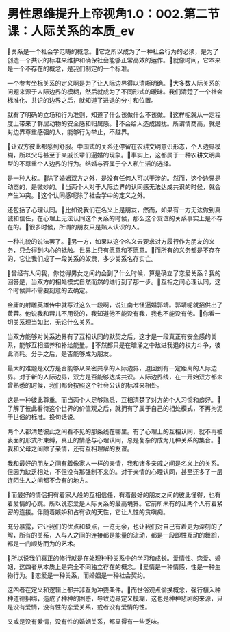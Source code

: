 # 男性思维提升上帝视角1.0：002.第二节课：人际关系的本质_ev

🎼关系是一个社会学范畴的概念。🎼它之所以成为了一种社会行为的必须，是为了创造一个共识的标准来维护和确保社会能够正常高效的运作。🎼就像时间，它本来是一个不存在的概念，是我们制定的一个标准。

一个参考坐标关系的定义啊是为了让人际边界得以清晰明确。🎼大多数人际关系的问题来源于人际边界的模糊，然后就成为了不同形式的暧昧。我们清楚了一个社会标准化、共识的边界之后，就知道了进退的分寸和位置。

就有了明确的立场和行为准则，知道了什么该做什么不该做。🎼这样呢就从一定程度上带来了群居动物的安全感和归属感。🎼不会给人造成困扰。所谓情商高，就是对边界尊重感强的人，能够行为举止，不越界。

🎼让双方彼此都感到舒服。中国式的关系还停留在农耕文明意识形态，个人边界模糊，所以父母甚至于亲戚长辈们逼婚的现象。🎼事实上，这都属于一种农耕文明典型的不尊重个人边界的行为。结婚与否属于个人私生活的选择。

是一种人权。🎼除了婚姻双方之外，是没有任何人可以干涉的。然而，这个边界是动态的，是微妙的。🎼当两个人对于人际边界的认同感无法达成共识的时候，就会产生冲突。🎼这个认同感呢除了社会学中的定义之外。

还包括了心理认同。🎼比如说我们在名义上是朋友，然而，如果有一方无法做到真诚和信任，在心理上无法认同这个关系的时候，那么这个友谊的关系事实上是不存在的。🎼很多时候，所谓的朋友只是熟人认识的人。

一种礼貌的说法罢了。🎼另一方，如果以这个名义去要求对方履行作为朋友的义务，只会得到内心的抵触。世界上只有愿意和不愿意。🎼而所有的义务都是不存在的，它让我们成了一段关系的奴隶，多少关系名存实亡。

🎼曾经有人问我，你觉得男女之间约会到了什么时候，算是确立了恋爱关系？我的回答是，当双方的相处模式自然而然的进行到了那一步。🎼互相之间心理认同，这个时候并不需要刻意的去确定。

金庸的射雕英雄传中就写过这么一段啊，说江南七怪逼婚郭靖。郭靖呢就招供出了黄蓉。他说我和蓉儿不用说的，我知道他不能没有我，我也不能没有他。🎼你看一切关系理当如此，无论什么关系。

当双方能够对关系边界有了互相认同的默契之后，这才是一段真正有安全感的关系，能够互相滋养和补给能量。🎼不然都只是在暗涌之中敌进我退的权力斗争，彼此消耗。分手之后，是否能够成为朋友。

最大的难题是双方是否能够从亲密共享的人际边界，退回到有一定距离的人际边界。对于新的人际边界，双方是否能够达成共识。人际边界线，在一开始双方都未曾熟悉的时候，我们都会按照这个社会公认的标准来相处。

这是一种彼此尊重。而当两个人足够熟悉，互相清楚了对方的个人习惯和癖好。🎼了解了彼此看待这个世界的价值观之后，就拥有了属于自己的相处模式，不再拘泥于世俗的标准。换句话说。

两个人都清楚彼此之间看不见的那条线在哪里。有了心理上的互相认同，就不再被表面的形式所束缚，真正的情感与心理认同，总是复杂的成为几种关系的集合。🎼我和父母之间除了亲情，还有互相理解的友谊。

我和最好的朋友之间有着像家人一样的亲情，我和诸多亲戚之间是名义上的关系。但因为缺乏相处，不但没有那强制不来的。对于亲情的心理认同，甚至还多了一层连陌生人之间都不会有的地方。

🎼而最好的情侣拥有着家人般的互相信任，有着最好的朋友之间的彼此懂得，也有着爱情的心跳。所以说恋爱是人际关系的最高境界。它前所未有的让两个人有着紧密的连接。伴随着嫉妒和占有欲的天性，它让人性的贪嗔痴。

充分暴露，它让我们的优点和缺点，一览无余，也让我们对自己有着更为深刻的了解，所有的关系，人与人之间的连接都是能量的流动，都是一段即性互动的舞蹈，都是一门顺势而为的艺术。

🎼所以说我们真正的修行就是在处理种种关系中的学习和成长。爱情性、恋爱、婚姻，这四者从本质上是完全不同独立存在的概念。🎼爱情是一种情感，性是一种生物行为。🎼恋爱是一种关系，而婚姻是一种社会契约。

这四者在定义和逻辑上都并非互为冲要条件。🎼而世俗观点偷换概念，强行植入种种道德捆绑，造成了种种的困惑，导致边界定义模糊，这也是种种悲剧的来源，只是没有爱情，没有性的恋爱关系，或者没有爱情的性。

又或是没有爱情，没有性的婚姻关系，都显得有一些乏味。